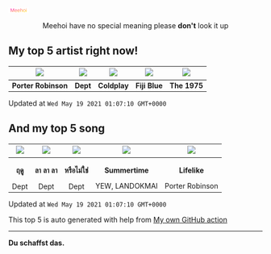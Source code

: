 [![Meehoi Logo](https://github.com/beam41/beam41/raw/master/mh.svg)](http://my.meehoi.me/)
<p align="center">Meehoi have no special meaning please <b>don't</b> look it up</p>

## My top 5 artist right now!
<!-- table start -->
|<img src="https://i.scdn.co/image/ab6761610000f1781804f56bdcb9322c5f3f8f21">|<img src="https://i.scdn.co/image/617a9da2d7e4cdf3c83fa6f676975e1443064f14">|<img src="https://i.scdn.co/image/ab6761610000f1783bcd1c4d6f324498d3de6f8d">|<img src="https://i.scdn.co/image/ab6761610000f178dbb890af4cbd4cb8829b1aa0">|<img src="https://i.scdn.co/image/1717dac024e71f64ec421a658c7a9769d41ce251">|
| :---: | :---: | :---: | :---: | :---: |
|<b>Porter Robinson</b>|<b>Dept</b>|<b>Coldplay</b>|<b>Fiji Blue</b>|<b>The 1975</b>|

Updated at `Wed May 19 2021 01:07:10 GMT+0000`
<!-- table end -->

## And my top 5 song
<!-- table song start -->
|<img src="https://i.scdn.co/image/ab67616d00001e027cb744b7588fdcf838407c50">|<img src="https://i.scdn.co/image/ab67616d00001e02d7f88aacdc8b214df5ccf7ba">|<img src="https://i.scdn.co/image/ab67616d00001e028d2c6fa63d72dd37a04f1df7">|<img src="https://i.scdn.co/image/ab67616d00001e0252e22b6e5d64f137f690ae7a">|<img src="https://i.scdn.co/image/ab67616d00001e027d6ac8b4a84ad4b342050d87">|
| :---: | :---: | :---: | :---: | :---: |
|<p><b>ฤดู</b></p> Dept|<p><b>ลา ลา ลา</b></p> Dept|<p><b>หรือไม่ใช่</b></p> Dept|<p><b>Summertime</b></p> YEW, LANDOKMAI|<p><b>Lifelike</b></p> Porter Robinson|

Updated at `Wed May 19 2021 01:07:10 GMT+0000`
<!-- table song end -->

This top 5 is auto generated with help from [My own GitHub action](https://github.com/beam41/spotify-listening)

---

**Du schaffst das.**